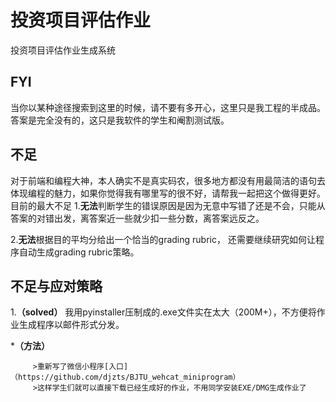 # 投资项目评估作业

投资项目评估作业生成系统

## FYI 
  当你以某种途径搜索到这里的时候，请不要有多开心，这里只是我工程的半成品。答案是完全没有的，这只是我软件的学生和阉割测试版。
   
## 不足
  对于前端和编程大神，本人确实不是真实码农，很多地方都没有用最简洁的语句去体现编程的魅力，如果你觉得我有哪里写的很不好，请帮我一起把这个做得更好。
  目前的最大不足
  1.**无法**判断学生的错误原因是因为无意中写错了还是不会，只能从答案的对错出发，离答案近一些就少扣一些分数，离答案远反之。
  
  2.**无法**根据目的平均分给出一个恰当的grading rubric， 还需要继续研究如何让程序自动生成grading rubric策略。
  
## 不足与应对策略
   1.**（solved）** 我用pyinstaller压制成的.exe文件实在太大（200M+），不方便将作业生成程序以邮件形式分发。
      
   *__（方法）__
         
         >重新写了微信小程序[入口]（https://github.com/djzts/BJTU_wehcat_miniprogram）
         >这样学生们就可以直接下载已经生成好的作业，不用同学安装EXE/DMG生成作业了
